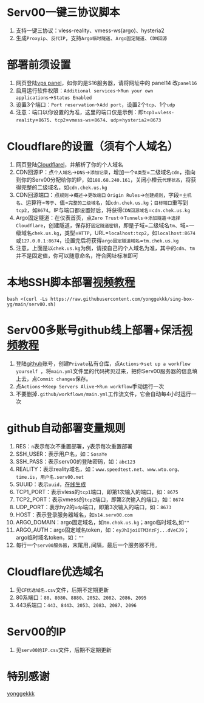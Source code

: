 # Serv00一键三协议脚本

1. 支持一键三协议：vless-reality、vmess-ws(argo)、hysteria2
2. 生成`Proxyip`、`反代IP`，支持`Argo临时隧道`、`Argo固定隧道`、`CDN回源`

# 部署前须设置

1. 网页登陆[vps panel](https://panel14.serv00.com/)，如你的是S16服务器，请将网址中的 panel14 改`panel16`
2. 启用运行软件权限：`Additional services`→`Run your own applications`→`Status Enabled`
3. 设置3个端口：`Port reservation`→`Add port`，设置2个`tcp`、1个`udp`
4. 注意：端口以你设置的为准，这里的端口仅是示例：即`tcp1`=`vless-reality`=`8675`、`tcp2`=`vmess-ws`=`8674`、`udp`=`hysteria2`=`8673`

# Cloudflare的设置（须有个人域名）

1. 网页登陆[Cloudflarel](https://dash.cloudflare.com/login)，并解析了你的个人域名
2. CDN回源IP：点`个人域名`→`DNS`→`添加记录`，增加一个`A类型`=二级域名`cdn`，指向到你的Serv00分配给你的IP，如`188.68.240.161`，关闭小橙云`代理状态`，将获得完整的二级域名，如`cdn.chek.us.kg`
3. CDN回源端口：点`规则`→`概述`→`更改端口` `Origin Rules`→`创建规则`，字段=`主机名`、运算符=`等于`、值=`完整的二级域名`，如`cdn.chek.us.kg`；`目标端口`重写到`tcp2`，如`8674`。IP与端口都设置好后，将获得`CDN回源域名`=`cdn.chek.us.kg`
4. Argo固定隧道：在仪表首页，点`Zero Trust`→`Tunnels`→`添加隧道`→`选择 Cloudflare`，创建隧道，保存好`固定隧道密钥`，即是子域=二级域名`tm`、域=一级域名`chek.us.kg`，类型=`HTTP`，URL=`localhost:tcp2`，如`localhost:8674`或`127.0.0.1:8674`，设置完后将获得`argo固定隧道域名`=`tm.chek.us.kg`
5. 注意，上面是以`chek.us.kg`为例，请按自己的个人域名为准，其中的`cdn`、`tm`并不是固定值，你可以随意命名，符合网址标准即可

# 本地SSH脚本部署[视频教程](https://youtu.be/22dRx8uf91k)

```
bash <(curl -Ls https://raw.githubusercontent.com/yonggekkk/sing-box-yg/main/serv00.sh)
```
    
# Serv00多账号github线上部署+保活[视频教程](https://youtu.be/22dRx8uf91k)

1. 登陆[github](https://github.com/login)账号，创建`Private`私有仓库，点`Actions`→`set up a workflow yourself `，将`main.yml`文件里的代码拷贝过来，把你Serv00服务器的信息填上去，点`Commit changes`保存。
2. 点`Actions`→`Keep Servers Alive`→`Run workflow`手动运行一次
3. 不要删掉`.github/workflows/main.yml`工作流文件，它会自动每4小时运行一次
   
# github自动部署变量规则

1. RES：`n`表示每次不重置部署，`y`表示每次重置部署
2. SSH_USER：表示用户名，如：`SosaYe`
3. SSH_PASS：表示serv00的登陆密码，如：`abc123`
4. REALITY：表示reality域名，如：`www.speedtest.net`、`www.wto.org`、`time.is`，`用户名.serv00.net`
5. SUUID：表示`uuid`，[在线生成](https://1024tools.com/uuid)
6. TCP1_PORT：表示vless的`tcp1`端口，即第1次输入的端口，如：`8675`
7. TCP2_PORT：表示vmess的`tcp2`端口，即第2次输入的端口，如：`8674`
8. UDP_PORT：表示hy2的`udp`端口，即第3次输入的端口，如：`8673`
9. HOST：表示登录服务器域名，如`s14.serv00.com`
10. ARGO_DOMAIN：argo固定域名，如`tm.chok.us.kg`；argo临时域名,如`""`
11. ARGO_AUTH：argo固定域名token，如：`eyJhIjoiOTM3YzFj...dVeCJ9`；argo临时域名token，如：`""`
12. 每行一个`serv00服务器`，末尾用`,`间隔，最后一个服务器不用`,`

# Cloudflare优选域名

1. 见`CF优选域名.csv`文件，后期不定期更新
2. 80系端口：`80`、`8080`、`8880`、`2052`、`2082`、`2086`、`2095`
3. 443系端口：`443`、`8443`、`2053`、`2083`、`2087`、`2096`
   
# Serv00的IP

1. 见`serv00的IP.csv`文件，后期不定期更新
   
# 特别感谢

[yonggekkk](https://github.com/yonggekkk/)
